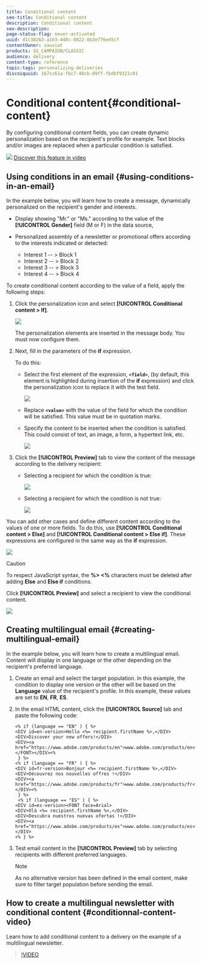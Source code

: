 ```yaml
---
title: Conditional content
seo-title: Conditional content
description: Conditional content
seo-description: 
page-status-flag: never-activated
uuid: d1c38263-a163-448c-8822-8b3e776e45cf
contentOwner: sauviat
products: SG_CAMPAIGN/CLASSIC
audience: delivery
content-type: reference
topic-tags: personalizing-deliveries
discoiquuid: 167cc61a-fbc7-48cb-89ff-fbdbf9321c01
---
```


# Conditional content{#conditional-content}

By configuring conditional content fields, you can create dynamic personalization based on the recipient's profile for example. Text blocks and/or images are replaced when a particular condition is satisfied.

![](assets/do-not-localize/how-to-video.png) [Discover this feature in video](#conditionnal-content-video)


## Using conditions in an email {#using-conditions-in-an-email}

In the example below, you will learn how to create a message, dynamically personalized on the recipient's gender and interests.

* Display showing "Mr." or "Ms." according to the value of the **[!UICONTROL Gender]** field (M or F) in the data source,
* Personalized assembly of a newsletter or promotional offers according to the interests indicated or detected:

  * Interest 1 -- > Block 1
  * Interest 2 -- > Block 2
  * Interest 3 -- > Block 3
  * Interest 4 -- > Block 4

To create conditional content according to the value of a field, apply the following steps:

1. Click the personalization icon and select **[!UICONTROL Conditional content > If]**.

   ![](assets/s_ncs_user_conditional_content02.png)

   The personalization elements are inserted in the message body. You must now configure them.

1. Next, fill in the parameters of the **if** expression.

   To do this:

    * Select the first element of the expression, **`<field>`**, (by default, this element is highlighted during insertion of the **if** expression) and click the personalization icon to replace it with the test field.

      ![](assets/s_ncs_user_conditional_content03.png)

    * Replace **`<value>`** with the value of the field for which the condition will be satisfied. This value must be in quotation marks.
    * Specify the content to be inserted when the condition is satisfied. This could consist of text, an image, a form, a hypertext link, etc.

      ![](assets/s_ncs_user_conditional_content04.png)

1. Click the **[!UICONTROL Preview]** tab to view the content of the message according to the delivery recipient:

    * Selecting a recipient for which the condition is true:

      ![](assets/s_ncs_user_conditional_content05.png)

    * Selecting a recipient for which the condition is not true:

      ![](assets/s_ncs_user_conditional_content06.png)

You can add other cases and define different content according to the values of one or more fields. To do this, use **[!UICONTROL Conditional content > Else]** and **[!UICONTROL Conditional content > Else if]**. These expressions are configured in the same way as the **if** expression.

![](assets/s_ncs_user_conditional_content07.png)

>[!CAUTION]
>
>To respect JavaScript syntax, the **%> <%** characters must be deleted after adding **Else** and **Else if** conditions.

Click **[!UICONTROL Preview]** and select a recipient to view the conditional content.

![](assets/s_ncs_user_conditional_content08.png)

## Creating multilingual email {#creating-multilingual-email}

In the example below, you will learn how to create a multilingual email. Content will display in one language or the other depending on the recipient's preferred language.

1. Create an email and select the target population. In this example, the condition to display one version or the other will be based on the **Language** value of the recipient's profile. In this example, these values are set to **EN**, **FR**, **ES**.
1. In the email HTML content, click the **[!UICONTROL Source]** tab and paste the following code:

   ```
   <% if (language == "EN" ) { %>
   <DIV id=en-version>Hello <%= recipient.firstName %>,</DIV>
   <DIV>Discover your new offers!</DIV>
   <DIV><a href="https://www.adobe.com/products/en">www.adobe.com/products/en</A></FONT></DIV><%
    } %>
   <% if (language == "FR" ) { %>
   <DIV id=fr-version>Bonjour <%= recipient.firstName %>,</DIV>
   <DIV>Découvrez nos nouvelles offres !</DIV>
   <DIV><a href="https://www.adobe.com/products/fr">www.adobe.com/products/fr</A></DIV><%
    } %>
    <% if (language == "ES" ) { %>
   <DIV id=es-version><FONT face=Arial>
   <DIV>Olà <%= recipient.firstName %>,</DIV>
   <DIV>Descubra nuestros nuevas ofertas !</DIV>
   <DIV><a href="https://www.adobe.com/products/es">www.adobe.com/products/es</A></DIV>
   <% } %>
   ```

1. Test email content in the **[!UICONTROL Preview]** tab by selecting recipients with different preferred languages.

   >[!NOTE]
   >
   >As no alternative version has been defined in the email content, make sure to filter target population before sending the email.

## How to create a multilingual newsletter with conditional content {#conditionnal-content-video}

Learn how to add conditional content to a delivery on the example of a multilingual newsletter.

>[!VIDEO](https://video.tv.adobe.com/v/24926?quality=12)
